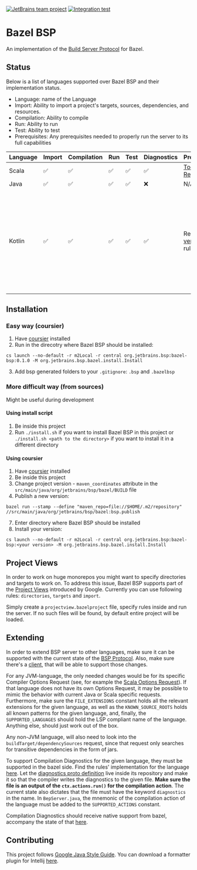 [![JetBrains team project](http://jb.gg/badges/team.svg)](https://confluence.jetbrains.com/display/ALL/JetBrains+on+GitHub)
[![Integration test](https://github.com/JetBrains/bazel-bsp/actions/workflows/integration-test.yml/badge.svg)](https://github.com/JetBrains/bazel-bsp/actions/workflows/integration-test.yml)

# Bazel BSP
An implementation of the [Build Server Protocol](https://github.com/build-server-protocol/build-server-protocol) for Bazel.


## Status
Below is a list of languages supported over Bazel BSP and their implementation status.
- Language: name of the Language
- Import: Ability to import a project's targets, sources, dependencies, and resources.
- Compilation: Ability to compile
- Run: Ability to run
- Test: Ability to test
- Prerequisites: Any prerequisites needed to properly run the server to its full capabilities 

| Language | Import | Compilation | Run | Test | Diagnostics | Prerequisites | Notes |
| - | - | - | - | - | - | - | - |
| Scala | ✅ | ✅ | ✅ | ✅ | ✅ | [Toolchain Registration](docs/scala.md) | N/A |
| Java | ✅ | ✅ | ✅ | ✅ | ❌ | N/A | N/A |
| Kotlin | ✅ | ✅ | ✅ | ✅ | ✅ | Requires [this version](https://github.com/agluszak/rules_kotlin/tree/diagnostics-updated) of rules_kotlin | KotlinJS support is minimal and not advised without further setting changes. Java source files in a kotlin rule will not possess diagnostics. |


## Installation
### Easy way (coursier)
1. Have [coursier](https://get-coursier.io/docs/cli-installation) installed
2. Run in the  direcotry where Bazel BSP should be installed: 
```
cs launch --no-default -r m2Local -r central org.jetbrains.bsp:bazel-bsp:0.1.0 -M org.jetbrains.bsp.bazel.install.Install
```
3. Add bsp generated folders to your `.gitignore`: `.bsp` and `.bazelbsp`

### More difficult way (from sources)
Might be useful during development
#### Using install script
1. Be inside this project
2. Run `./install.sh` if you want to install Bazel BSP in this project or `./install.sh <path to the directory>` if you want to install it in a different directory

#### Using coursier
1. Have [coursier](https://get-coursier.io/docs/cli-installation) installed
2. Be inside this project
3. Change project version - `maven_coordinates` attribute in the `src/main/java/org/jetbrains/bsp/bazel/BUILD` file
4. Publish a new version: 
```
bazel run --stamp --define "maven_repo=file://$HOME/.m2/repository" //src/main/java/org/jetbrains/bsp/bazel:bsp.publish
```
7. Enter directory where Bazel BSP should be installed
8. Install your version:
```
cs launch --no-default -r m2Local -r central org.jetbrains.bsp:bazel-bsp:<your version> -M org.jetbrains.bsp.bazel.install.Install
```


## Project Views
In order to work on huge monorepos you might want to specify directories and targets to work on. To address this issue, Bazel BSP supports part of the [Project Views](https://ij.bazel.build/docs/project-views.html) introduced by Google. Currently you can use following rules: `directories`, `targets` and `import`. 

Simply create a `projectview.bazelproject` file, specify rules inside and run the server. If no such files will be found, by default entire project will be loaded. 


## Extending
In order to extend BSP server to other languages, make sure it can be supported with the current state of the  [BSP Protocol](https://github.com/build-server-protocol/build-server-protocol/tree/master/docs). Also, make sure there's a [client](https://build-server-protocol.github.io/docs/implementations.html#build-clients), that will be able to support those changes.

For any JVM-language, the only needed changes would be for its specific Compiler Options Request (see, for example the [Scala Options Request](https://github.com/build-server-protocol/build-server-protocol/blob/master/docs/extensions/scala.md#scalac-options-request)). If that language does not have its own Options Request, it may be possible to mimic the behavior with current Java or Scala specific requests. Furthermore, make sure the `FILE_EXTENSIONS` constant holds all the relevant extensions for the given language, as well as the `KNOWN_SOURCE_ROOTS` holds all known patterns for the given language, and, finally, the `SUPPORTED_LANGUAGES` should hold the LSP compliant name of the language. Anything else, should just work out of the box.

Any non-JVM language, will also need to look into the `buildTarget/dependencySources` request, since that request only searches for transitive dependencies in the form of jars.

To support Compilation Diagnostics for the given language, they must be supported in the bazel side. Find the rules' implementation for the language [here](https://github.com/bazelbuild/). Let the [diagnostics proto definition](https://github.com/bazelbuild/rules_scala/blob/master/src/protobuf/io/bazel/rules_scala/diagnostics.proto) live inside its repository and make it so that the compiler writes the diagnostics to the given file. **Make sure the file is an output of the `ctx.actions.run()` for the compilation action**. The current state also dictates that the file must have the keyword `diagnostics` in the name. In `BepServer.java`, the mnemonic of the compilation action of the language must be added to the `SUPPORTED_ACTIONS` constant. 

Compilation Diagnostics should receive native support from bazel, accompany the state of that [here](https://github.com/bazelbuild/bazel/pull/11766).


## Contributing
This project follows [Google Java Style Guide](https://google.github.io/styleguide/javaguide.html). You can download a formatter plugin for Intellij [here](https://plugins.jetbrains.com/plugin/8527-google-java-format).

